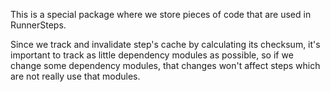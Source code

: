 This is a special package where we store pieces of code that are used in 
RunnerSteps. 

Since we track and invalidate step's cache by calculating its 
checksum, it's important to track as little dependency modules as possible,
so if we change some dependency modules, that changes won't affect steps which 
are not really use that modules.